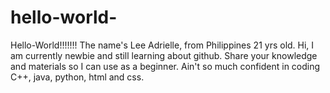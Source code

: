 # hello-world-
Hello-World!!!!!!!
The name's Lee Adrielle, from Philippines 21 yrs old.
Hi, I am currently newbie and still learning about github.
Share your knowledge and materials so I can use as a beginner.
Ain't so much confident in coding C++, java, python, html and css.
